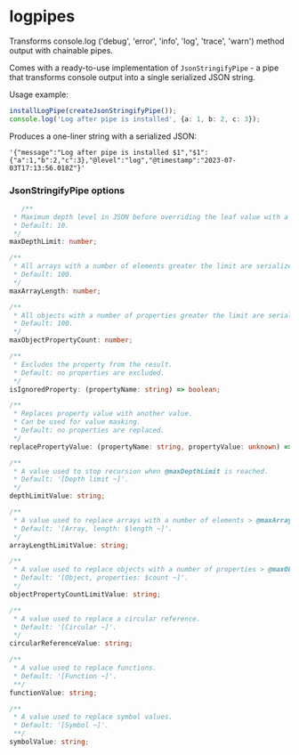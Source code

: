 # logpipes

Transforms console.log ('debug', 'error', 'info', 'log', 'trace', 'warn') method output with chainable pipes.

Comes with a ready-to-use implementation of `JsonStringifyPipe` - a pipe that transforms console output into a single
serialized JSON string.

Usage example:

```typescript
installLogPipe(createJsonStringifyPipe());
console.log('Log after pipe is installed', {a: 1, b: 2, c: 3});
```

Produces a one-liner string with a serialized JSON:

```
'{"message":"Log after pipe is installed $1","$1":{"a":1,"b":2,"c":3},"@level":"log","@timestamp":"2023-07-03T17:13:56.018Z"}'
```

### JsonStringifyPipe options

```typescript
   /**
 * Maximum depth level in JSON before overriding the leaf value with a @depthLimitValue.
 * Default: 10.
 */
maxDepthLimit: number;

/**
 * All arrays with a number of elements greater the limit are serialized as a @arrayLengthLimitValue.
 * Default: 100.
 */
maxArrayLength: number;

/**
 * All objects with a number of properties greater the limit are serialized as a @objectPropertyCountLimitValue.
 * Default: 100.
 */
maxObjectPropertyCount: number;

/**
 * Excludes the property from the result.
 * Default: no properties are excluded.
 */
isIgnoredProperty: (propertyName: string) => boolean;

/**
 * Replaces property value with another value.
 * Can be used for value masking.
 * Default: no properties are replaced.
 */
replacePropertyValue: (propertyName: string, propertyValue: unknown) => unknown;

/**
 * A value used to stop recursion when @maxDepthLimit is reached.
 * Default: '[Depth limit ~]'.
 */
depthLimitValue: string;

/**
 * A value used to replace arrays with a number of elements > @maxArrayLength
 * Default: '[Array, length: $length ~]'.
 */
arrayLengthLimitValue: string;

/**
 * A value used to replace objects with a number of properties > @maxObjectPropertyCount.
 * Default: '[Object, properties: $count ~]'.
 */
objectPropertyCountLimitValue: string;

/**
 * A value used to replace a circular reference.
 * Default: '[Circular ~]'.
 */
circularReferenceValue: string;

/**
 * A value used to replace functions.
 * Default: '[Function ~]'.
 **/
functionValue: string;

/**
 * A value used to replace symbol values.
 * Default: '[Symbol ~]'.
 **/
symbolValue: string;
```


